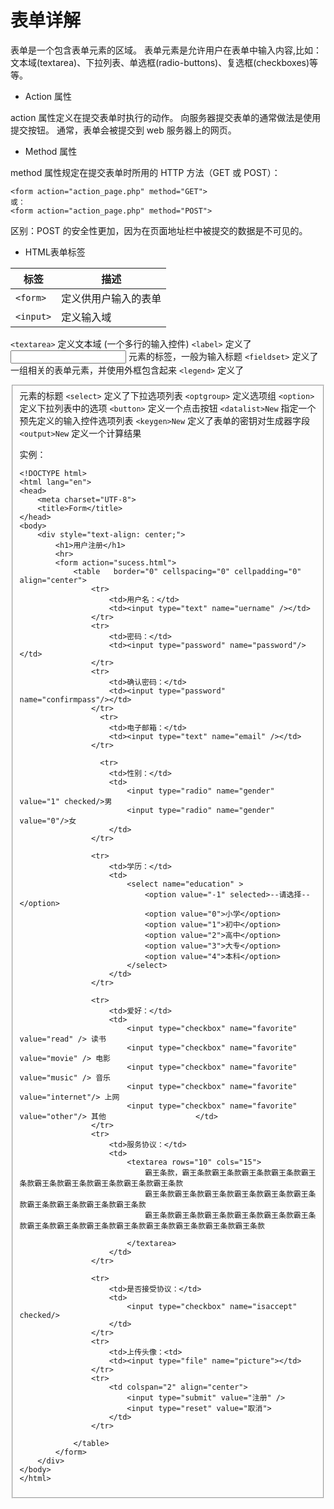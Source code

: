 # 表单详解

表单是一个包含表单元素的区域。
表单元素是允许用户在表单中输入内容,比如：文本域(textarea)、下拉列表、单选框(radio-buttons)、复选框(checkboxes)等等。

* Action 属性

action 属性定义在提交表单时执行的动作。
向服务器提交表单的通常做法是使用提交按钮。
通常，表单会被提交到 web 服务器上的网页。

* Method 属性

method 属性规定在提交表单时所用的 HTTP 方法（GET 或 POST）：

```
<form action="action_page.php" method="GET">
或：
<form action="action_page.php" method="POST">

```
区别：POST 的安全性更加，因为在页面地址栏中被提交的数据是不可见的。

* HTML表单标签

| 标签 | 描述 |
| -- | -- |
|```<form>```	|定义供用户输入的表单|
|```<input>```	|定义输入域|
```<textarea>```	定义文本域 (一个多行的输入控件)
```<label>```	定义了 <input> 元素的标签，一般为输入标题
```<fieldset>```	定义了一组相关的表单元素，并使用外框包含起来
```<legend>```	定义了 <fieldset> 元素的标题
```<select>```	定义了下拉选项列表
```<optgroup>```	定义选项组
```<option>```	定义下拉列表中的选项
```<button>```	定义一个点击按钮
```<datalist>New```	指定一个预先定义的输入控件选项列表
```<keygen>New```	定义了表单的密钥对生成器字段
```<output>New```	定义一个计算结果

实例：
```
<!DOCTYPE html>
<html lang="en">
<head>
    <meta charset="UTF-8">
    <title>Form</title>
</head>
<body>
    <div style="text-align: center;">
        <h1>用户注册</h1>
        <hr>
        <form action="sucess.html">
            <table   border="0" cellspacing="0" cellpadding="0" align="center">
                <tr>
                    <td>用户名：</td>
                    <td><input type="text" name="uername" /></td>
                </tr>
                <tr>
                    <td>密码：</td>
                    <td><input type="password" name="password"/></td>
                </tr>
                <tr>
                    <td>确认密码：</td>
                    <td><input type="password" name="confirmpass"/></td>
                </tr>
                  <tr>
                    <td>电子邮箱：</td>
                    <td><input type="text" name="email" /></td>
                </tr>

                  <tr>
                    <td>性别：</td>
                    <td>
                        <input type="radio" name="gender" value="1" checked/>男
                        <input type="radio" name="gender" value="0"/>女
                    </td>
                </tr>

                <tr>
                    <td>学历：</td>
                    <td>
                        <select name="education" >
                            <option value="-1" selected>--请选择--</option>
                            <option value="0">小学</option>
                            <option value="1">初中</option>
                            <option value="2">高中</option>
                            <option value="3">大专</option>
                            <option value="4">本科</option>
                        </select>
                    </td>
                </tr>

                <tr>
                    <td>爱好：</td>
                    <td>
                        <input type="checkbox" name="favorite" value="read" /> 读书
                        <input type="checkbox" name="favorite" value="movie" /> 电影
                        <input type="checkbox" name="favorite" value="music" /> 音乐
                        <input type="checkbox" name="favorite" value="internet"/> 上网
                        <input type="checkbox" name="favorite" value="other"/> 其他                    </td>
                </tr>
                <tr>
                    <td>服务协议：</td>
                    <td>
                        <textarea rows="10" cols="15">
                            霸王条款，霸王条款霸王条款霸王条款霸王条款霸王条款霸王条款霸王条款霸王条款霸王条款霸王条款
                            霸王条款霸王条款霸王条款霸王条款霸王条款霸王条款霸王条款霸王条款霸王条款霸王条款
                            霸王条款霸王条款霸王条款霸王条款霸王条款霸王条款霸王条款霸王条款霸王条款霸王条款霸王条款霸王条款霸王条款霸王条款

                        </textarea>
                    </td>
                </tr>

                <tr>
                    <td>是否接受协议：</td>
                    <td>
                        <input type="checkbox" name="isaccept" checked/>
                    </td>
                </tr>
                <tr>
                    <td>上传头像：<td>
                    <td><input type="file" name="picture"></td>
                </tr>
                <tr>
                    <td colspan="2" align="center">
                        <input type="submit" value="注册" />
                        <input type="reset" value="取消">
                    </td>
                </tr>

            </table>
        </form>
    </div>
</body>
</html>
```

